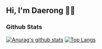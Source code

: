 ## Hi, I'm Daerong 🙋‍♂️ 

### Github Stats
[![Anurag's github stats](https://github-readme-stats.vercel.app/api?username=daerong&hide=issues)](https://github.com/daerong/github-readme-stats)
[![Top Langs](https://github-readme-stats.vercel.app/api/top-langs/?username=daerong&layout=compact)](https://github.com/daerong/github-readme-stats)
